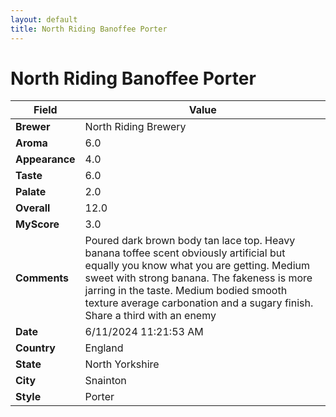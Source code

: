 ```yaml
---
layout: default
title: North Riding Banoffee Porter
---
```


# North Riding Banoffee Porter

| Field         | Value                                                                                                   |
|---------------|---------------------------------------------------------------------------------------------------------|
| **Brewer**    | North Riding Brewery                                                                                        |
| **Aroma**     | 6.0                                                                                         |
| **Appearance**| 4.0                                                                                    |
| **Taste**     | 6.0                                                                                         |
| **Palate**    | 2.0                                                                                        |
| **Overall**   | 12.0                                                                                       |
| **MyScore**   | 3.0                                                                                       |
| **Comments**  | Poured dark brown body tan lace top.  Heavy banana toffee scent obviously artificial but equally you know what you are getting.  Medium sweet with strong banana. The fakeness is more jarring in the taste. Medium bodied smooth texture average carbonation and a sugary finish.  Share a third with an enemy                                                                                       |
| **Date**      | 6/11/2024 11:21:53 AM                                                                                          |
| **Country**   | England                                                                                       |
| **State**     | North Yorkshire                                                                                         |
| **City**      | Snainton                                                                                          |
| **Style**     | Porter                                                                                         |
